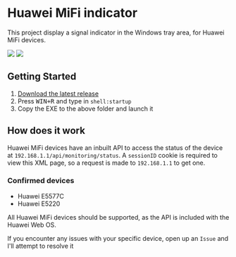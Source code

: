 # Huawei MiFi indicator
This project display a signal indicator in the Windows tray area, for Huawei MiFi devices.

![](https://i.imgur.com/P5PHswX.png)
![](https://i.imgur.com/s1BHVzP.png)


## Getting Started

1. [Download the latest release](https://github.com/samdenty99/huawei-mifi-indicator/raw/master/dist/huawei-mifi-indicator%201.0.0.exe)
2. Press <kbd>WIN+R</kbd> and type in `shell:startup`
3. Copy the EXE to the above folder and launch it

## How does it work

Huawei MiFi devices have an inbuilt API to access the status of the device at `192.168.1.1/api/monitoring/status`. A `sessionID` cookie is required to view this XML page, so a request is made to `192.168.1.1` to get one.

### Confirmed devices

 - Huawei E5577C
 - Huawei E5220

All Huawei MiFi devices should be supported, as the API is included with the Huawei Web OS. 

If you encounter any issues with your specific device, open up an `Issue` and I'll attempt to resolve it

